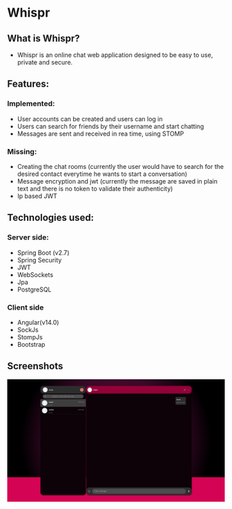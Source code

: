 # Whispr

## What is Whispr?

- Whispr is an online chat web application designed to be easy to use, private and secure.

## Features:

### Implemented:

- User accounts can be created and users can log in
- Users can search for friends by their username and start chatting
- Messages are sent and received in rea time, using STOMP

### Missing:

- Creating the chat rooms (currently the user would have to search for the desired contact everytime he wants to start a conversation)
- Message encryption and jwt (currently the message are saved in plain text and there is no token to validate their authenticity)
- Ip based JWT

## Technologies used:

### Server side:
- Spring Boot (v2.7)
- Spring Security
- JWT
- WebSockets
- Jpa
- PostgreSQL

### Client side
- Angular(v14.0)
- SockJs
- StompJs
- Bootstrap

## Screenshots

![screenshot](screenshot.png)